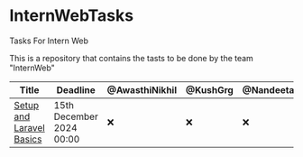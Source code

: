 # InternWebTasks
Tasks For Intern Web


This is a repository that contains the tasts to be done by the team "InternWeb"

| Title | Deadline | @AwasthiNikhil | @KushGrg | @NandeetaDangol | @sujitapandeyy |
| --- | --- | --- | --- | --- | --- |
| [Setup and Laravel Basics](Task1.md)  | 15th December 2024 00:00 | ❌  | ❌ | ❌ | ❌ |
